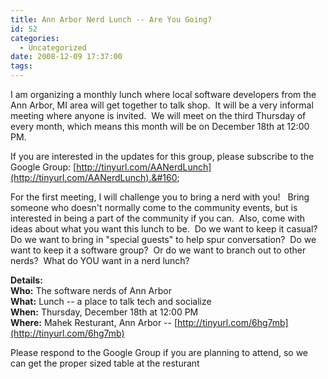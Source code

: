 ```yaml
---
title: Ann Arbor Nerd Lunch -- Are You Going?
id: 52
categories:
  - Uncategorized
date: 2008-12-09 17:37:00
tags:
---
```


I am organizing a monthly lunch where local software developers from the Ann Arbor, MI area will get together to talk shop.&#160; It will be a very informal meeting where anyone is invited.&#160; We will meet on the third Thursday of every month, which means this month will be on December 18th at 12:00 PM.

If you are interested in the updates for this group, please subscribe to the Google Group: [http://tinyurl.com/AANerdLunch](http://tinyurl.com/AANerdLunch).&#160; 

For the first meeting, I will challenge you to bring a nerd with you!&#160;&#160; Bring someone who doesn't normally come to the community events, but is interested in being a part of the community if you can.&#160; Also, come with ideas about what you want this lunch to be.&#160; Do we want to keep it casual?&#160; Do we want to bring in &quot;special guests&quot; to help spur conversation?&#160; Do we want to keep it a software group?&#160; Or do we want to branch out to other nerds?&#160; What do YOU want in a nerd lunch? 

**Details:**     
**Who:** The software nerds of Ann Arbor     
**What:** Lunch -- a place to talk tech and socialize     
**When:** Thursday, December 18th at 12:00 PM     
**Where:** Mahek Resturant, Ann Arbor -- [http://tinyurl.com/6hg7mb](http://tinyurl.com/6hg7mb)

Please respond to the Google Group if you are planning to attend, so we can get the proper sized table at the resturant